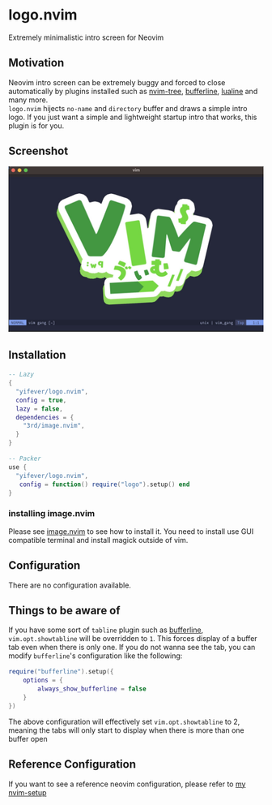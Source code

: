 # logo.nvim
Extremely minimalistic intro screen for Neovim

## Motivation
Neovim intro screen can be extremely buggy and forced to close automatically by plugins installed such as 
[nvim-tree](https://github.com/nvim-tree/nvim-tree.lua), 
[bufferline](https://github.com/akinsho/bufferline.nvim), 
[lualine](https://github.com/nvim-lualine/lualine.nvim) and many more.  
`logo.nvim` hijects `no-name` and `directory` buffer and draws a simple intro logo.
If you just want a simple and lightweight startup intro that works, this plugin is for you.

## Screenshot
![logo-screenshot](screenshots/screenshot.jpeg)

## Installation
```lua
-- Lazy
{
  "yifever/logo.nvim",
  config = true,
  lazy = false,
  dependencies = {
    "3rd/image.nvim",
  }
}
```

```lua
-- Packer
use {
  "yifever/logo.nvim",
   config = function() require("logo").setup() end
}
```

### installing image.nvim
Please see [image.nvim](https://github.com/3rd/image.nvim/tree/master) to see how to install it. You need to install use GUI compatible terminal and install magick outside of vim.


## Configuration
There are no configuration available.

## Things to be aware of
If you have some sort of `tabline` plugin such as [bufferline](https://github.com/akinsho/bufferline.nvim),
`vim.opt.showtabline` will be overridden to `1`. This forces display of a buffer tab even when there is only
one. If you do not wanna see the tab, you can modify `bufferline`'s configuration like the following:
```lua
require("bufferline").setup({
    options = {
        always_show_bufferline = false
    }
})
```
The above configuration will effectively set `vim.opt.showtabline` to 2, meaning the tabs will only start to
display when there is more than one buffer open

## Reference Configuration
If you want to see a reference neovim configuration, please refer to [my
nvim-setup](https://github.com/yifever/configs)
